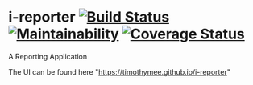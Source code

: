 # i-reporter   [![Build Status](https://travis-ci.org/TimothyMee/i-reporter.svg?branch=API)](https://travis-ci.org/TimothyMee/i-reporter)    [![Maintainability](https://api.codeclimate.com/v1/badges/9ea2f068b8bda5251ea6/maintainability)](https://codeclimate.com/github/TimothyMee/i-reporter/maintainability)    [![Coverage Status](https://coveralls.io/repos/github/TimothyMee/i-reporter/badge.svg?branch=API)](https://coveralls.io/github/TimothyMee/i-reporter?branch=API)


A Reporting Application

The UI can be found here "https://timothymee.github.io/i-reporter"
